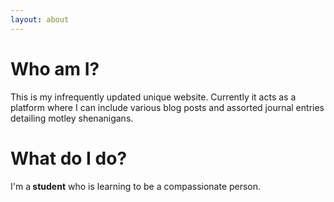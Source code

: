 ```yaml
---
layout: about
---
```


# Who am I?
This is my infrequently updated unique website. Currently it acts as a platform where I can include various blog posts and assorted journal entries detailing motley shenanigans.

# What do I do?
I'm a<strong> student</strong> who is learning to be a compassionate person.
